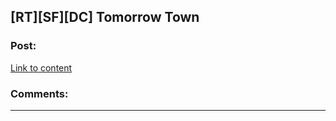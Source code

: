 ## [RT][SF][DC] Tomorrow Town

### Post:

[Link to content](http://johnnyalucard.com/fiction/online-fiction/tomorrow-town/)

### Comments:

---

